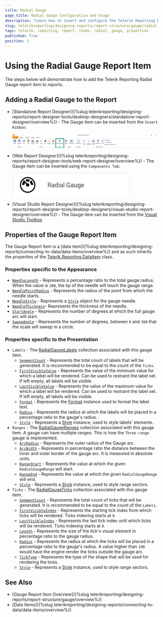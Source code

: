 ```yaml
---
title: Radial Gauge
page_title: Radial Gauge Configuration and Usage
description: "Learn how to insert and configure the Telerik Reporting Radial Gauge used to express data as a velocity, and the built-in variants - Simple and Three-range."
slug: telerikreporting/designing-reports/report-structure/gauge/radial-gauge
tags: telerik, reporting, report, items, radial, gauge, properties
published: True
position: 2
---
```


# Using the Radial Gauge Report Item

The steps below will demonstrate how to add the Telerik Reporting Radial Gauge report item to reports.

## Adding a Radial Gauge to the Report

* [Standalone Report Designer]({%slug telerikreporting/designing-reports/report-designer-tools/desktop-designers/standalone-report-designer/overview%}) - The Gauge item can be inserted from the `Insert Ribbon`:

	![The Standalone Report Designer Insert Ribbon with the Gauge Report Item in .NET Reporting](../images/standalone-ribbon-gauge-item.png)

* [Web Report Designer]({%slug telerikreporting/designing-reports/report-designer-tools/web-report-designer/overview%}) - The Gauge item can be inserted using the `Components Tab`:

	![The Web Report Designer Components Tab with the Gauge Report Item in .NET Reporting](../images/web-report-designer-gauge-component.png)

* [Visual Studio Report Designer]({%slug telerikreporting/designing-reports/report-designer-tools/desktop-designers/visual-studio-report-designer/overview%}) - The Gauge item can be inserted from the [Visual Studio Toolbox](https://learn.microsoft.com/en-us/visualstudio/ide/reference/toolbox)

## Properties of the Gauge Report Item

The Gauge Report Item is a [data item]({%slug telerikreporting/designing-reports/connecting-to-data/data-items/overview%}) and as such inherits the properties of the [Telerik.Reporting.DataItem](/api/telerik.reporting.dataitem) class.

### Properties specific to the Appearance

* [`NeedleLength`](/api/Telerik.Reporting.RadialGauge#Telerik_Reporting_RadialGauge_NeedleLength) - Represents a percentage ratio to the total gauge radius. When the value is `100`, the tip of the needle will touch the gauge range.
* [`NeedlePointRadius`](/api/Telerik.Reporting.RadialGauge#Telerik_Reporting_RadialGauge_NeedlePointRadius) - Represents the radius of the point from which the needle starts.
* [`NeedleStyle`](/api/Telerik.Reporting.RadialGauge#Telerik_Reporting_RadialGauge_NeedleStyle) - Represents a [`Style`](/api/telerik.reporting.drawing.style) object for the gauge needle.
* [`NeedleThickness`](/api/Telerik.Reporting.RadialGauge#Telerik_Reporting_RadialGauge_NeedleThickness)- Represents the thickness of the needle.
* [`StartAngle`](/api/Telerik.Reporting.RadialGauge#Telerik_Reporting_RadialGauge_StartAngle) - Represents the number of degrees at which the full gauge arc will start.
* [`SweepAngle`](/api/Telerik.Reporting.RadialGauge#Telerik_Reporting_RadialGauge_SweepAngle) - Represents the number of degrees, between `0` and `360` that the scale will sweep in a circle.

### Properties specific to the Presentation

* `Labels` - The [RadialGaugeLabels](/api/telerik.reporting.radialgaugelabels) collection associated with this gauge item.
	- [`SegmentCount`](/api/telerik.reporting.radialgaugelabels#Telerik_Reporting_RadialGaugeLabels_SegmentCount) - Represents the total count of labels that will be generated. It is recommended to be equal to the count of the `Ticks`.
	- [`FirstVisibleValue`](/api/telerik.reporting.radialgaugelabels#Telerik_Reporting_RadialGaugeLabels_FirstVisibleValue) - Represents the value of the minimum value for which a label will be rendered. Can be used to restraint the label set. If left empty, all labels will be visible.
	- [`LastVisibleValue`](/api/telerik.reporting.radialgaugelabels#Telerik_Reporting_RadialGaugeLabels_LastVisibleValue) - Represents the value of the maximum value for which a label will be rendered. Can be used to restraint the label set. If left empty, all labels will be visible.
	- [`Format`](/api/telerik.reporting.radialgaugelabels#Telerik_Reporting_RadialGaugeLabels_Format) - Represents the [Format](/api/telerik.reporting.textitembase#Telerik_Reporting_TextItemBase_Format) instance used to format the label text.
	- [`Radius`](/api/telerik.reporting.radialgaugelabels#Telerik_Reporting_RadialGaugeLabels_Radius) - Represents the radius at which the labels will be placed in a percentage ratio to the gauge's radius.
	- [`Style`](/api/telerik.reporting.radialgaugelabels#Telerik_Reporting_RadialGaugeLabels_Style) - Represents a [Style](/api/telerik.reporting.drawing.style) instance, used to style labels' elements.
* `Ranges` - The [RadialGaugeRanges](/api/Telerik.Reporting.RadialGaugeRangeCollection) collection associated with this gauge item. A gauge can have multiple ranges. This is how the `Three-range` gauge is implemented.
	- [`ArcRadius`](/api/telerik.reporting.radialgaugerange#Telerik_Reporting_RadialGaugeRange_ArcRadius) - Represents the outer radius of the Gauge arc.
	- [`ArcWidth`](/api/telerik.reporting.radialgaugerange#Telerik_Reporting_RadialGaugeRange_ArcWidth) - Represents in percentage ratio the distance between the inner and outer border of the gauge arc. It is measured in absolute units.
	- [`RangeStart`](/api/telerik.reporting.radialgaugerange#Telerik_Reporting_RadialGaugeRange_RangeStart) - Represents the value at which the given `RadialGaugeRange` will start.
	- [`RangeEnd`](/api/telerik.reporting.radialgaugerange#Telerik_Reporting_RadialGaugeRange_RangeEnd) - Represents the value at which the given `RadialGaugeRange` will end.
	- [`Style`](/api/telerik.reporting.radialgaugerange#Telerik_Reporting_RadialGaugeRange_Style) - Represents a [Style](/api/telerik.reporting.drawing.style) instance, used to style range sectors.
* `Ticks` - The [RadialGaugeTicks](/api/telerik.reporting.radialgaugeticks) collection associated with this gauge item.
	- [`SegmentCount`](/api/telerik.reporting.radialgaugeticks#Telerik_Reporting_RadialGaugeTicks_SegmentCount) - Represents the total count of ticks that will be generated. It is recommended to be equal to the count of the `Labels`.
	- [`FirstVisibleIndex`](/api/telerik.reporting.radialgaugeticks#Telerik_Reporting_RadialGaugeTicks_FirstVisibleIndex) - Represents the starting tick index from which ticks will be rendered. Ticks indexing starts at `0`.
	- [`LastVisibleIndex`](/api/telerik.reporting.radialgaugeticks#Telerik_Reporting_RadialGaugeTicks_LastVisibleIndex) - Represents the last tick index until which ticks will be rendered. Ticks indexing starts at `0`.
	- [`Length`](/api/telerik.reporting.radialgaugeticks#Telerik_Reporting_RadialGaugeTicks_Length) - Represents the size of the tick's visual element in percentage ratio to the gauge radius.
	- [`Radius`](/api/telerik.reporting.radialgaugeticks#Telerik_Reporting_RadialGaugeTicks_Radius) - Represents the radius at which the ticks will be placed in a percentage ratio to the gauge's radius. A value higher than `100` would have the engine render the ticks outside the gauge arc.
	- [`TickType`](/api/telerik.reporting.radialgaugeticks#Telerik_Reporting_RadialGaugeTicks_TickType) - Represents the type of the shape that will be used for rendering the ticks.
	- [`Style`](/api/telerik.reporting.radialgaugeticks#Telerik_Reporting_RadialGaugeTicks_Style) - Represents a [Style](/api/telerik.reporting.drawing.style) instance, used to style range sectors.

## See Also

* [Gauge Report Item Overview]({%slug telerikreporting/designing-reports/report-structure/gauge/overview%})
* [Data Items]({%slug telerikreporting/designing-reports/connecting-to-data/data-items/overview%})
